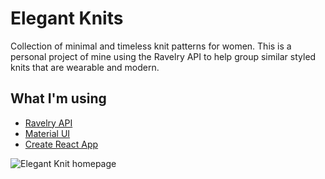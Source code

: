 # Elegant Knits

Collection of minimal and timeless knit patterns for women. This is a personal project of mine using the Ravelry API to help group similar styled knits that are wearable and modern.

## What I'm using
- [Ravelry API](https://www.ravelry.com/groups/ravelry-api)
- [Material UI](https://mui.com/)
- [Create React App](https://create-react-app.dev/)

![Elegant Knit homepage](./src/images/EK_preview.png)
